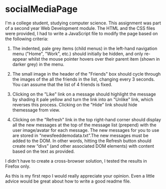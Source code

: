 socialMediaPage
===============

I'm a college student, studying computer science. This assignment was part of a second year Web Development module. The HTML and the CSS files were provided, I had to write a JavaScript file to modify the page based on the following criteria:

1. The indented, pale grey items (child menus) in the left-hand navigation menu ("Home", "Work", etc.) should initially be hidden, and only re-appear whilst the mouse pointer hovers over their parent item (shown in darker grey) in the menu.

2. The small image in the header of the "Friends" box should cycle through the images of the all the friends in the list, changing every 3 seconds. You can assume that the list of 4 friends is fixed.

3. Clicking on the "Like" link on a message should highlight the message by shading it pale yellow and turn the link into an "Unlike" link, which reverses this process. Clicking on the "Hide" link should hide themessage from view.

4. Clicking on the "Refresh" link in the top right-hand corner should display all the new messages at the top of the message list (prepend) with the user image/avatar for each message. The new messages for you to use are stored in “newsfeeddemodata.txt”.The new messages must be added to the DOM. In other words, hitting the Refresh button should create new “divs” (and other associated DOM elements) with content based on the text as provided.

I didn't have to create a cross-browser solution, I tested the results in Firefox only.

As this is my first repo I would really appreciate your opinion. Even a little advice would be great about how to write a good readme file. 

